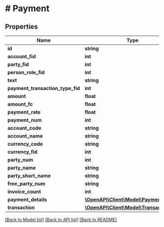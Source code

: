 # # Payment

## Properties

Name | Type | Description | Notes
------------ | ------------- | ------------- | -------------
**id** | **string** |  | [optional]
**account_fid** | **int** |  |
**party_fid** | **int** |  | [optional]
**person_role_fid** | **int** |  | [optional]
**text** | **string** |  | [optional]
**payment_transaction_type_fid** | **int** |  | [optional]
**amount** | **float** |  |
**amount_fc** | **float** |  |
**payment_rate** | **float** |  | [optional]
**payment_num** | **int** |  | [optional]
**account_code** | **string** |  | [optional]
**account_name** | **string** |  | [optional]
**currency_code** | **string** |  | [optional]
**currency_fid** | **int** |  | [optional]
**party_num** | **int** |  | [optional]
**party_name** | **string** |  | [optional]
**party_short_name** | **string** |  | [optional]
**free_party_num** | **string** |  | [optional]
**invoice_count** | **int** |  | [optional]
**payment_details** | [**\OpenAPI\Client\Model\PaymentDetail[]**](PaymentDetail.md) |  | [optional]
**transaction** | [**\OpenAPI\Client\Model\Transaction**](Transaction.md) |  | [optional]

[[Back to Model list]](../../README.md#models) [[Back to API list]](../../README.md#endpoints) [[Back to README]](../../README.md)
